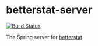 # betterstat-server
[![Build Status](https://travis-ci.com/IncPlusPlus/betterstat-server.svg?branch=master)](https://travis-ci.com/IncPlusPlus/betterstat-server)

The Spring server for [betterstat](https://github.com/IncPlusPlus/betterstat).